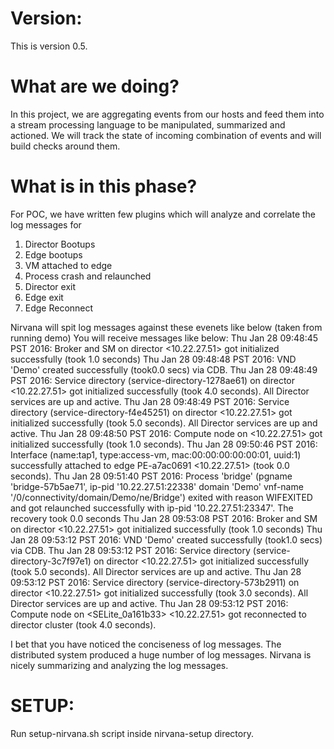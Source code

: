 Version:
========
This is version 0.5.

What are we doing?
==================
In this project, we are aggregating events from our hosts and feed them into a stream processing
language to be manipulated, summarized and actioned.
We will track the state of incoming combination of events and will build checks around them.

What is in this phase?
======================
For POC, we have written few plugins which will analyze and correlate the log messages for
1. Director Bootups
2. Edge bootups
3. VM attached to edge
4. Process crash and relaunched
5. Director exit
6. Edge exit
7. Edge Reconnect

Nirvana will spit log messages against these evenets like below (taken from running demo)
You will receive messages like below:
Thu Jan 28 09:48:45 PST 2016: Broker and SM on director <muneeb-pc> <10.22.27.51> got initialized successfully (took 1.0 seconds)
Thu Jan 28 09:48:48 PST 2016: VND 'Demo' created successfully (took0.0 secs) via CDB.
Thu Jan 28 09:48:49 PST 2016: Service directory (service-directory-1278ae61) on director <muneeb-pc> <10.22.27.51> got initialized successfully (took 4.0 seconds). All Director services are up and active.
Thu Jan 28 09:48:49 PST 2016: Service directory (service-directory-f4e45251) on director <muneeb-pc> <10.22.27.51> got initialized successfully (took 5.0 seconds). All Director services are up and active.
Thu Jan 28 09:48:50 PST 2016: Compute node on <muneeb-pc> <10.22.27.51> got initialized successfully (took 1.0 seconds).
Thu Jan 28 09:50:46 PST 2016: Interface (name:tap1, type:access-vm, mac:00:00:00:00:00:01, uuid:1) successfully attached to edge PE-a7ac0691 <muneeb-pc> <10.22.27.51> (took 0.0 seconds).
Thu Jan 28 09:51:40 PST 2016: Process 'bridge' (pgname 'bridge-57b5ae71', ip-pid '10.22.27.51:22338' domain 'Demo' vnf-name '/0/connectivity/domain/Demo/ne/Bridge') exited with reason WIFEXITED and got relaunched successfully with ip-pid '10.22.27.51:23347'. The recovery took 0.0 seconds
Thu Jan 28 09:53:08 PST 2016: Broker and SM on director <muneeb-pc> <10.22.27.51> got initialized successfully (took 1.0 seconds)
Thu Jan 28 09:53:12 PST 2016: VND 'Demo' created successfully (took1.0 secs) via CDB.
Thu Jan 28 09:53:12 PST 2016: Service directory (service-directory-3c7f97e1) on director <muneeb-pc> <10.22.27.51> got initialized successfully (took 5.0 seconds). All Director services are up and active.
Thu Jan 28 09:53:12 PST 2016: Service directory (service-directory-573b2911) on director <muneeb-pc> <10.22.27.51> got initialized successfully (took 3.0 seconds). All Director services are up and active.
Thu Jan 28 09:53:12 PST 2016: Compute node on <SELite_0a161b33> <10.22.27.51> got reconnected to director cluster (took 4.0 seconds).

I bet that you have noticed the conciseness of log messages. The distributed system
produced a huge number of log messages. Nirvana is nicely summarizing and analyzing
the log messages.

SETUP:
======
Run setup-nirvana.sh script inside nirvana-setup directory.
